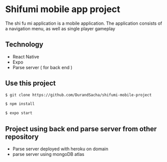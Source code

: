 # Shifumi mobile app project

The shi fu mi application is a mobile application. The application consists of a navigation menu, as well as single player gameplay

## Technology

- React Native
- Expo
- Parse server ( for back end )

## Use this project

```bash
$ git clone https://github.com/DurandSacha/shifumi-mobile-project
```

```bash
$ npm install
```

```bash
$ expo start
```
## Project using back end parse server from other repository 

- Parse server deployed with heroku on domain 
- parse server using mongoDB atlas
